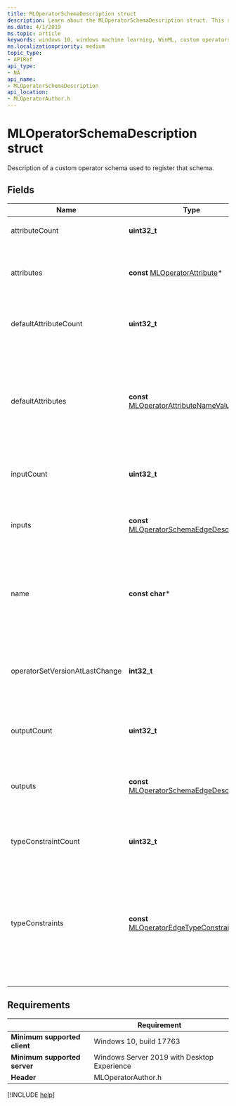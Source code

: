 ```yaml
---
title: MLOperatorSchemaDescription struct
description: Learn about the MLOperatorSchemaDescription struct. This struct gives the description of a custom operator schema used to register that schema.
ms.date: 4/1/2019
ms.topic: article
keywords: windows 10, windows machine learning, WinML, custom operators, MLOperatorSchemaDescription
ms.localizationpriority: medium
topic_type:
- APIRef
api_type:
- NA
api_name:
- MLOperatorSchemaDescription
api_location:
- MLOperatorAuthor.h
---
```


# MLOperatorSchemaDescription struct

Description of a custom operator schema used to register that schema.

## Fields

| Name | Type | Description |
|------|------|-------------|
| attributeCount | **uint32_t** | The number of provided attributes. |
| attributes | **const** [MLOperatorAttribute](MLOperatorAttribute.md)* | The set of attributes supported by the operator type. |
| defaultAttributeCount | **uint32_t** | The number of provided default attribute values. |
| defaultAttributes | **const** [MLOperatorAttributeNameValue](MLOperatorAttributeNameValue.md)* | The default values of attributes. These will be applied when the attributes are missing in a model containing the operator type. |
| inputCount | **uint32_t** | The number of inputs of the operator. |
| inputs | **const** [MLOperatorSchemaEdgeDescription](MLOperatorSchemaEdgeDescription.md)* | An array containing the descriptions of the operator's input edges. |
| name | **const char*** | NULL-terminated UTF-8 string representing the name of the operator. |
| operatorSetVersionAtLastChange | **int32_t** | The operator set version at which this operator was introduced or last changed. |
| outputCount | **uint32_t** | The number of outputs of the operator. |
| outputs | **const** [MLOperatorSchemaEdgeDescription](MLOperatorSchemaEdgeDescription.md)* | An array containing the descriptions of the operator's output edges. |
| typeConstraintCount | **uint32_t** | The number of type constraints provided. |
| typeConstraints | **const** [MLOperatorEdgeTypeConstraint](MLOperatorEdgeTypeConstraint.md)* | An array of type constraints. Each constraint restricts input and outputs associated with a type label string to one or more edge types. |

## Requirements

| | Requirement |
|-|-|
| **Minimum supported client** | Windows 10, build 17763 |
| **Minimum supported server** | Windows Server 2019 with Desktop Experience |
| **Header** | MLOperatorAuthor.h |

[!INCLUDE [help](../../includes/get-help.md)]
